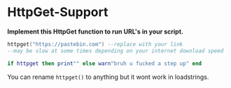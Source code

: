 # HttpGet-Support

**Implement this HttpGet function to run URL's in your script.**

```lua
httpget("https://pastebin.com") --replace with your link
--may be slow at some times depending on your internet download speed

if httpget then print"" else warn"bruh u fucked a step up" end
```

You can rename `httpget()` to anything but it wont work in loadstrings.
